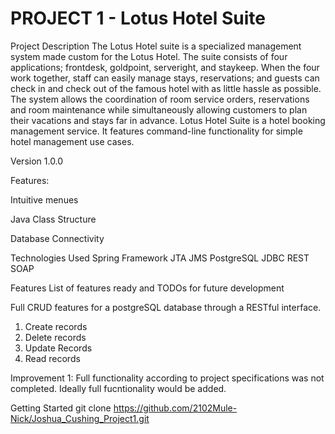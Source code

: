 # PROJECT 1 - Lotus Hotel Suite

Project Description
The Lotus Hotel suite is a specialized management system made custom for the Lotus Hotel. 
The suite consists of four applications; frontdesk, goldpoint, serveright, and staykeep. 
When the four work together, staff can easily manage stays, reservations; and guests can 
check in and check out of the famous hotel with as little hassle as possible. The system 
allows the coordination of room service orders, reservations and room maintenance while 
simultaneously allowing customers to plan their vacations and stays far in advance.
Lotus Hotel Suite is a hotel booking management service. It features command-line functionality for simple hotel management use cases.


Version 1.0.0

Features: 


Intuitive menues


Java Class Structure


Database Connectivity


Technologies Used
Spring Framework
JTA
JMS
PostgreSQL
JDBC
REST
SOAP


Features
List of features ready and TODOs for future development

Full CRUD features for a postgreSQL database through
a RESTful interface.
1) Create records
2) Delete records
3) Update Records
4) Read records

Improvement 1: Full functionality according to project specifications was not completed.
				Ideally full fucntionality would be added.
				
Getting Started
	git clone https://github.com/2102Mule-Nick/Joshua_Cushing_Project1.git

